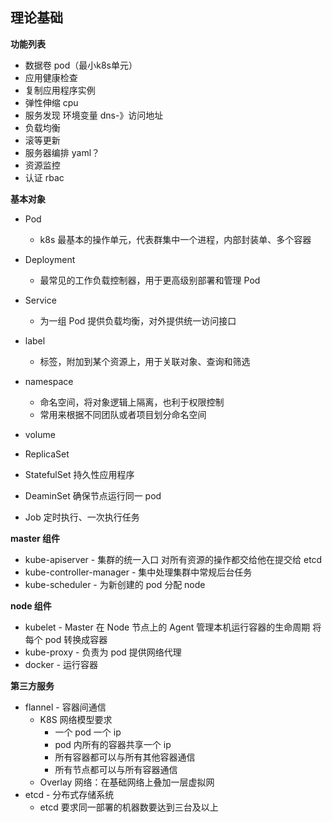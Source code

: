 ## 理论基础

__功能列表__
* 数据卷 pod（最小k8s单元）
* 应用健康检查
* 复制应用程序实例
* 弹性伸缩 cpu
* 服务发现 环境变量 dns-》访问地址
* 负载均衡
* 滚等更新
* 服务器编排 yaml？
* 资源监控
* 认证 rbac

__基本对象__
* Pod
    * k8s 最基本的操作单元，代表群集中一个进程，内部封装单、多个容器
* Deployment
    * 最常见的工作负载控制器，用于更高级别部署和管理 Pod
* Service
    * 为一组 Pod 提供负载均衡，对外提供统一访问接口
* label
    * 标签，附加到某个资源上，用于关联对象、查询和筛选
* namespace
    * 命名空间，将对象逻辑上隔离，也利于权限控制
    * 常用来根据不同团队或者项目划分命名空间
* volume
* ReplicaSet

* StatefulSet 持久性应用程序
* DeaminSet   确保节点运行同一 pod
* Job 定时执行、一次执行任务

__master 组件__
* kube-apiserver    -    集群的统一入口 对所有资源的操作都交给他在提交给 etcd
* kube-controller-manager   -    集中处理集群中常规后台任务
* kube-scheduler    -    为新创建的 pod 分配 node

__node 组件__
* kubelet   -   Master 在 Node 节点上的 Agent 管理本机运行容器的生命周期 将每个 pod 转换成容器
* kube-proxy    -   负责为 pod 提供网络代理
* docker    -   运行容器

__第三方服务__
* flannel   -   容器间通信
    - K8S 网络模型要求
        - 一个 pod 一个 ip
        - pod 内所有的容器共享一个 ip
        - 所有容器都可以与所有其他容器通信
        - 所有节点都可以与所有容器通信
    - Overlay 网络：在基础网络上叠加一层虚拟网
* etcd  -   分布式存储系统
    - etcd 要求同一部署的机器数要达到三台及以上